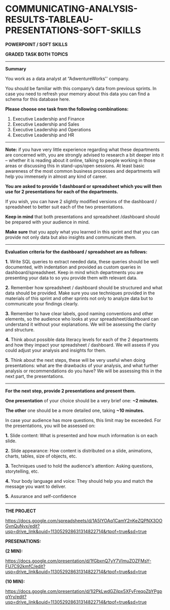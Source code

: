 # COMMUNICATING-ANALYSIS-RESULTS-TABLEAU-PRESENTATIONS-SOFT-SKILLS

**POWERPOINT / SOFT SKILLS**

**GRADED TASK BOTH TOPICS**

-----

**Summary**

You work as a data analyst at “AdwentureWorks'' company. 

You should be familiar with this company’s data from previous sprints. In case you need to refresh your memory about this data you can find a schema for this database here.

**Please choose one task from the following combinations:**

1. Executive Leadership and Finance
2. Executive Leadership and Sales
3. Executive Leadership and Operations
4. Executive Leadership and HR

-----


**Note:** if you have very little experience regarding what these departments are concerned with, you are strongly advised to research a bit deeper into it – whether it is reading about it online, talking to people working in those areas or discussing this in stand-ups/open sessions. At least basic awareness of the most common business processes and departments will help you immensely in almost any kind of career.

**You are asked to provide 1 dashboard or spreadsheet which you will then use for 2 presentations for each of the departments.** 

If you wish, you can have 2 slightly modified versions of the dashboard / spreadsheet to better suit each of the two presentations.

**Keep in mind** that both presentations and spreadsheet /dashboard should be prepared with your audience in mind. 

**Make sure** that you apply what you learned in this sprint and that you can provide not only data but also insights and communicate them.

-----

**Evaluation criteria for the dashboard / spreadsheet are as follows:**

**1.** Write SQL queries to extract needed data, these queries should be well documented, with indentation and provided as custom queries in dashboard/spreadsheet. Keep in mind which departments you are presenting your data to so you provide them with relevant data.

**2.** Remember how spreadsheet / dashboard should be structured and what data should be provided. Make sure you use techniques provided in the materials of this sprint and other sprints not only to analyze data but to communicate your findings clearly.

**3.** Remember to have clear labels, good naming conventions and other elements, so the audience who looks at your spreadsheet/dashboard can understand it without your explanations. We will be assessing the clarity and structure.

**4.** Think about possible data literacy levels for each of the 2 departments and how they impact your spreadsheet / dashboard. We will assess if you could adjust your analysis and insights for them.

**5.** Think about the next steps, these will be very useful when doing presentations: what are the drawbacks of your analysis, and what further analysis or recommendations do you have? We will be assessing this in the next part, the presentations.

-----

**For the next step, provide 2 presentations and present them.**

**One presentation** of your choice should be a very brief one: **~2 minutes.**

**The other** one should be a more detailed one, taking **~10 minutes.**

In case your audience has more questions, this limit may be exceeded. For the presentations, you will be assessed on:

**1.** Slide content: What is presented and how much information is on each slide.

**2.** Slide appearance: How content is distributed on a slide, animations, charts, tables, size of objects, etc.

**3.** Techniques used to hold the audience's attention: Asking questions, storytelling, etc.

**4.** Your body language and voice: They should help you and match the message you want to deliver.

**5.** Assurance and self-confidence

-----

**THE PROJECT**

https://docs.google.com/spreadsheets/d/1A5IYOAq1CamY2nKeZQPNX3OOGvnQuNyx/edit?usp=drive_link&ouid=113052928631314822714&rtpof=true&sd=true

**PRESENATIONS:**

**(2 MIN):**

https://docs.google.com/presentation/d/1fGbxnQ7yY7VImuZOZFMsY-FU7C92kmfC/edit?usp=drive_link&ouid=113052928631314822714&rtpof=true&sd=true

**(10 MIN):**

https://docs.google.com/presentation/d/1l2PkLwdGZilpx5XFyFreqoZbYPgpqYry/edit?usp=drive_link&ouid=113052928631314822714&rtpof=true&sd=true




